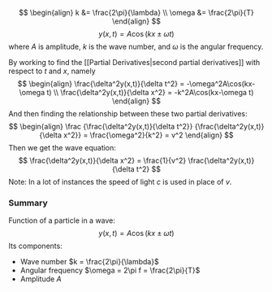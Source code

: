 $$
\begin{align}
	k &= \frac{2\pi}{\lambda} \\
	\omega &= \frac{2\pi}{T}  
\end{align}
$$
$$
y(x,t) = A\cos(kx\pm \omega t)
$$
where $A$ is amplitude, $k$ is the wave number, and $\omega$ is the angular frequency.

By working to find the [[Partial Derivatives|second partial derivatives]] with respect to $t$ and $x$, namely
$$
\begin{align}
	\frac{\delta^2y(x,t)}{\delta t^2} = -\omega^2A\cos(kx-\omega t) \\
	\frac{\delta^2y(x,t)}{\delta x^2} = -k^2A\cos(kx-\omega t)
\end{align}
$$
And then finding the relationship between these two partial derivatives:
$$
\begin{align}
	\frac
		{\frac{\delta^2y(x,t)}{\delta t^2}}
		{\frac{\delta^2y(x,t)}{\delta x^2}}
	= \frac{\omega^2}{k^2} = v^2
\end{align}
$$
Then we get the wave equation:
$$
\frac{\delta^2y(x,t)}{\delta x^2} = \frac{1}{v^2} \frac{\delta^2y(x,t)}{\delta t^2}
$$
Note: In a lot of instances the speed of light $c$ is used in place of $v$.

### Summary
Function of a particle in a wave:
$$
y(x,t) = A\cos(kx\pm \omega t)
$$
Its components:
- Wave number $k = \frac{2\pi}{\lambda}$
- Angular frequency $\omega = 2\pi f = \frac{2\pi}{T}$
- Amplitude $A$